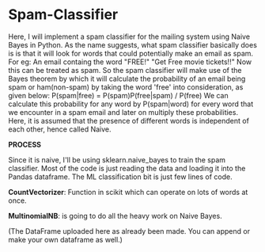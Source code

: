 # Spam-Classifier

Here, I will implement a spam classifier for the mailing system using Naive Bayes in Python.
As the name suggests, what spam classifier basically does is is that it will look for words that could potentially make an email as spam. For eg: An email containg the word "FREE!"
"Get Free movie tickets!!" Now this can be treated as spam.
So the spam classifier will make use of the Bayes theorem by which it will calculate the probability of an email being spam or ham(non-spam) by taking the word 'free' into consideration, as given below:
P(spam|free) = P(spam)P(free|spam) / P(free)
We can calculate this probability for any word by P(spam|word) for every word that we encounter in a spam email and later on multiply these probabilities.
Here, it is assumed that the presence of different words is independent of each other, hence called Naive.

**PROCESS**

Since it is naive, I'll be using sklearn.naive_bayes to train the spam classifier. Most of the code is just reading the data and loading it into the Pandas dataframe. The ML classification bit is just few lines of code.

**CountVectorizer**: Function in scikit which can operate on lots of words at once.

**MultinomialNB**: is going to do all the heavy work on Naive Bayes.

(The DataFrame uploaded here as already been made. You can append or make your own dataframe as well.)
